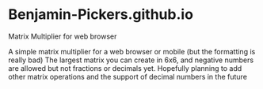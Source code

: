 # Benjamin-Pickers.github.io
Matrix Multiplier for web browser

A simple matrix multiplier for a web browser or mobile (but the formatting is  really bad)
The largest matrix you can create in 6x6, and negative numbers are allowed
but not fractions or decimals yet.
Hopefully planning to add other matrix operations and the support of decimal numbers in the future

